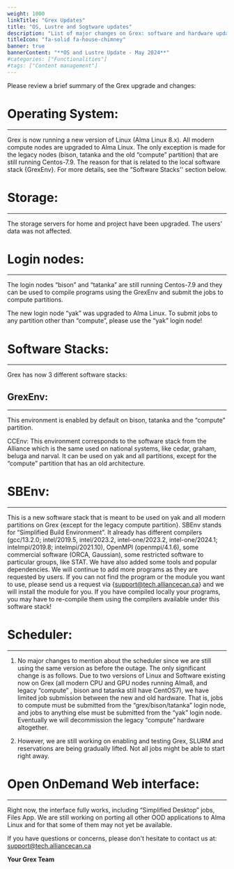 ```yaml
---
weight: 1000
linkTitle: "Grex Updates"
title: "OS, Lustre and Sogtware updates"
description: "List of major changes on Grex: software and hardware updates."
titleIcon: "fa-solid fa-house-chimney"
banner: true
bannerContent: "**OS and Lustre Update - May 2024**"
#categories: ["Functionalities"]
#tags: ["Content management"]
---
```


Please review a brief summary of the Grex upgrade and changes:

# Operating System: 
---

Grex is now running a new version of Linux (Alma Linux 8.x). All modern compute nodes are upgraded to Alma Linux. The only exception is made for the legacy nodes (bison, tatanka and the old “compute” partition) that are still running Centos-7.9. The reason for that is related to the local software stack {GrexEnv}. For more details, see the “Software Stacks'' section below.

# Storage:
---

The storage servers for home and project have been upgraded. The users’ data was not affected.

# Login nodes:
---

The login nodes “bison” and “tatanka” are still running Centos-7.9 and they can be used to compile programs using the GrexEnv and submit the jobs to compute partitions. 

The new login node “yak” was upgraded to Alma Linux. To submit jobs to any partition other than “compute”, please use the “yak” login node! 

# Software Stacks:
---

Grex has now 3 different software stacks:

## GrexEnv: 
---

This environment is enabled by default on bison, tatanka and the “compute” partition.

CCEnv:
This environment corresponds to the software stack from the Alliance which is the same used on national systems, like cedar, graham, beluga and narval. It can be used on yak and all partitions, except for the “compute” partition that has an old architecture.

# SBEnv:
---

This is a new software stack that is meant to be used on yak and all modern partitions on Grex {except for the legacy compute partition}. SBEnv stands for “Simplified Build Environment”. It already has different compilers (gcc/13.2.0; intel/2019.5, intel/2023.2, intel-one/2023.2, intel-one/2024.1;  intelmpi/2019.8; intelmpi/2021.10), OpenMPI (openmpi/4.1.6), some commercial software (ORCA, Gaussian), some restricted software to particular groups, like STAT. We have also added some tools and popular dependencies. We will continue to add more programs as they are requested by users. If you can not find the program or the module you want to use, please send us a request via {support@tech.alliancecan.ca} and we will install the module for you. If you have compiled locally your programs, you may have to re-compile them using the compilers available under this software stack!

# Scheduler: 
---

1) No major changes to mention about the scheduler since we are still using the same version as before the outage. The only significant change is as follows. Due to two versions of Linux and Software existing now on Grex (all modern CPU and GPU nodes running Alma8, and legacy “compute” , bison and tatanka still have CentOS7), we have limited job submission between the new and old hardware. That is, jobs to compute must be submitted from the “grex/bison/tatanka” login node, and jobs to anything else must be submitted from the “yak” login node. Eventually we will decommission the legacy “compute” hardware altogether. 

2) However, we are still working on enabling and testing Grex, SLURM and reservations are being gradually lifted. Not all jobs might be able to start right away. 

# Open OnDemand Web interface:
---
 
Right now, the interface fully works, including “Simplified Desktop” jobs, Files App. We are still working on porting all other OOD applications to Alma Linux and for that some of them may not yet be available. 

If you have questions or concerns, please don't hesitate to contact us at: support@tech.alliancecan.ca

**Your Grex Team**

<!-- Changes and update:
-->
